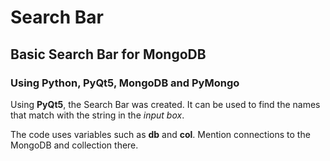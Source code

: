 # Search Bar
## Basic Search Bar for MongoDB
### Using Python, PyQt5, MongoDB and PyMongo

Using **PyQt5**, the Search Bar was created. It can be used to find the names that match with the string in the *input box*.

The code uses variables such as **db** and **col**. Mention connections to the MongoDB and collection there.